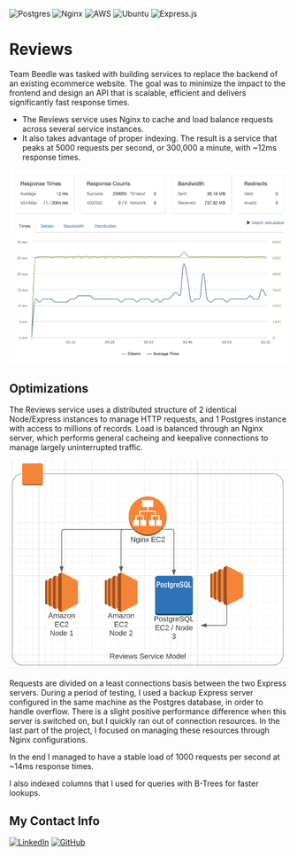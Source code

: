 ![Postgres](https://img.shields.io/badge/postgres-%23316192.svg?style=for-the-badge&logo=postgresql&logoColor=white)
![Nginx](https://img.shields.io/badge/nginx-%23009639.svg?style=for-the-badge&logo=nginx&logoColor=white)
![AWS](https://img.shields.io/badge/AWS-%23FF9900.svg?style=for-the-badge&logo=amazon-aws&logoColor=white)
![Ubuntu](https://img.shields.io/badge/Ubuntu-E95420?style=for-the-badge&logo=ubuntu&logoColor=white)
![Express.js](https://img.shields.io/badge/express.js-%23404d59.svg?style=for-the-badge&logo=express&logoColor=%2361DAFB)


# Reviews

Team Beedle was tasked with building services to replace the backend of an existing ecommerce website. The goal was to minimize the impact to the frontend and design an API that is scalable, efficient and delivers significantly fast response times. 
- The Reviews service uses Nginx to cache and load balance requests across several service instances. 
- It also takes advantage of proper indexing. The result is a service that peaks at 5000 requests per second, or 300,000 a minute, with ~12ms response times.

![loader1](https://github.com/team-beedle/reviews/blob/main/images/loader1.png?raw=true)

## Optimizations

The Reviews service uses a distributed structure of 2 identical Node/Express instances to manage HTTP requests, and 1 Postgres instance with access to millions of records. Load is balanced through an Nginx server, which performs general cacheing and keepalive connections to manage largely uninterrupted traffic.

![lucid](https://github.com/team-beedle/reviews/blob/main/images/lucid.png?raw=true)

Requests are divided on a least connections basis between the two Express servers. During a period of testing, I used a backup Express server configured in the same machine as the Postgres database, in order to handle overflow. There is a slight positive performance difference when this server is switched on, but I quickly ran out of connection resources. In the last part of the project, I focused on managing these resources through Nginx configurations.

In the end I managed to have a stable load of 1000 requests per second at ~14ms response times.

I also indexed columns that I used for queries with B-Trees for faster lookups.

## My Contact Info

[![LinkedIn](https://img.shields.io/badge/linkedin-%230077B5.svg?style=for-the-badge&logo=linkedin&logoColor=white)](https://www.linkedin.com/in/jandeo/)
[![GitHub](https://img.shields.io/badge/github-%23121011.svg?style=for-the-badge&logo=github&logoColor=white)](https://github.com/Darumin)
